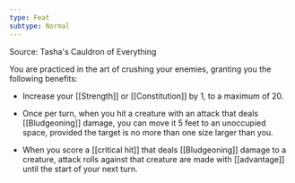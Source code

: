 ```yaml
---
type: Feat
subtype: Normal
---
```

Source: Tasha's Cauldron of Everything

You are practiced in the art of crushing your enemies, granting you the following benefits:

- Increase your [[Strength]] or [[Constitution]] by 1, to a maximum of 20.

- Once per turn, when you hit a creature with an attack that deals [[Bludgeoning]] damage, you can move it 5 feet to an unoccupied space, provided the target is no more than one size larger than you.

- When you score a [[critical hit]] that deals [[Bludgeoning]] damage to a creature, attack rolls against that creature are made with [[advantage]] until the start of your next turn.